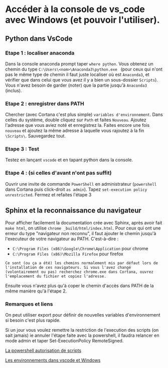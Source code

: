 # Accéder à la console de vs_code avec Windows (et pouvoir l'utiliser).

## Python dans VsCode

### Etape 1 : localiser anaconda

Dans la console anaconda prompt taper `where python`. Vous obtenez un chemin du type `C:\Users\<nom>\Anaconda3\python.exe ` 
(pour ceux qui n'ont pas le même type de chemin il faut juste localiser où est `Anaconda3`, et vérifier que dans celui que vous avez il y a bien un sous-dossier `Scripts`). Vous n'avez besoin de garder (noter) que la partie jusqu'à `Anaconda3` (inclus).

### Etape 2 : enregistrer dans PATH

Chercher (avec Cortana c'est plus simple) `variables d'environnement`. Dans celles du système, double cliquez sur `Path` et faites `Nouveau`. Ajoutez l'adresse que vous aviez noté et enregistrez la. Faites encore une fois `nouveau` et ajoutez la même adresse à laquelle vous rajoutez à la fin `\Scripts\`. Sauvegardez tout.

### Etape 3 : Test

Testez en lançant `vscode` et en tapant python dans la console.

### Etape 4 : (si celles d'avant n'ont pas suffit)

Ouvrir une invite de commande `PowerShell` en administrateur (`powershell` dans Cortana puis click-droit `as admin`). Tapez `set-execution policy unrestricted`. Fermez et refaites l'étape 3


## Sphinx et la reconnaissance du navigateur

Pour afficher facilement la documentation crée avec Sphinx, après avoir fait `make html`, on utilise ```chrome _build/html/index.html```. Pour ceux qui ont une erreur du type "navigateur non reconnu", il faut ajouter le chemin jusqu'à l'executeur de votre navigateur au PATH. C'est-à-dire :

- `C:\Program Files (x86)\Google\Chrome\Application` pour chrome
- `C:\Program Files (x86)\Mozilla Firefox` pour firefox

~~~{.html}
Ce sont (ou ça a été) les chemins normalement mis par défaut lors de l'installation de ces navigateurs. Si vous l'avez changé (volontairement ou pas) recherchez chrome.exe dans Cortana, ouvrez l'emplacement du fichier et copiez l'adresse.
~~~

Ensuite vous n'avez plus qu'à coper le chemin d'accès dans PATH de la même manière qu'à l'étape 2.

### Remarques et liens

On peut utiliser export pour définir de nouvelles variables d'environnement si besoin c'est plus rapide.

Si un jour vous voulez remettre la restriction de l'execution des scripts (on sait jamais) ie annuler l'étape faite avec la powershell, il faudra relancer en mode admin et taper Set-ExecutionPolicy RemoteSigned.

[La powershell autorisation de scripts](http://www.octetmalin.net/windows/scripts/powershell-activer-execution-des-scripts.php)

[Les environnements dans vscode et Windows](https://code.visualstudio.com/docs/python/environments)